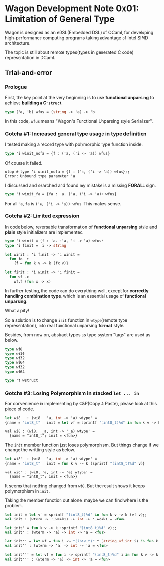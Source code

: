 # Wagon Development Note 0x01: Limitation of General Type

Wagon is designed as an eDSL(Embedded DSL) of OCaml,
for developing high-performance computing programs taking advantage of
Intel SIMD architecture.

The topic is still about remote types(types in generated C code) representation
in OCaml.

## Trial-and-error

### Prologue

First, the key point at the very beginning is to use **functional unparsing** to
achieve **building a C-`struct`**.

```ocaml
type ('a, 'b) wfus = (string -> 'a) -> 'b
```

In this code, `wfus` means "Wagon's Functional Unparsing style Serializer".

### Gotcha #1: Increased general type usage in type definition

I tested making a record type with polymorphic type function inside.

```ocaml
type 'i winit_nofa = {f : ('a, ('i -> 'a)) wfus}
```

Of course it failed.

```text
utop # type 'i winit_nofa = {f : ('a, ('i -> 'a)) wfus};;
Error: Unbound type parameter 'a
```

I discussed and searched and found my mistake is a missing **FORALL** sign.

```ocaml
type 'i winit_fa = {fa : 'a. ('a, ('i -> 'a)) wfus}
```

For all `'a`, `fa` is `('a, ('i -> 'a)) wfus`.
This makes sense.

### Gotcha #2: Limited expression

In code below, reversable transformation of 
**functional unparsing** style and
**plain** style initializers are implemented.

```ocaml
type 'i winit = {f : 'a. ('a, 'i -> 'a) wfus}
type 'i finit = 'i -> string

let winit : 'i finit -> 'i winit =
  fun fx -> 
    {f = fun k v -> k (fx v)}

let finit : 'i winit -> 'i finit =
  fun wf ->
    wf.f (fun x -> x)
```

In further testing,
the code can do everything well,
except for **correctly handling combination type**, 
which is an essential usage of **functional unparsing**.

What a pity!

So a solution is to change `init` function in `wtype`(remote type representation),
into real functional unparsing **format** style. 

Besides, from now on, abstract types as type system "tags" are used as below.

```ocaml
type wi8
type wi16
type wi32
type wi64
type wf32
type wf64

type 't wstruct
```


### Gotcha #3: Losing Polymorphism in stacked `let ... in`

For convenience in implementing by C&P(Copy & Paste), 
please look at this piece of code.

```ocaml
let wi8   : (wi8,  'a, int -> 'a) wtype' = 
{name = "int8_t";  init = let vf = sprintf "(int8_t)%d" in fun k v -> k (vf v)}
```

```text
val wi8 : (wi8, '_a, int -> '_a) wtype' =
  {name = "int8_t"; init = <fun>}
```

The `init` member function just loses polymorphism.
But things change if we change the writting style as below.

```ocaml
let wi8'  : (wi8,  'a, int -> 'a) wtype' = 
{name = "int8_t";  init = fun k v -> k (sprintf "(int8_t)%d" v)}
```

```text
val wi8' : (wi8, 'a, int -> 'a) wtype' =
  {name = "int8_t"; init = <fun>}
```

It seems that nothing changed from `wi8`.
But the result shows it keeps polymorphism in `init`.

Taking the member function out alone,
maybe we can find where is the problem.

```ocaml
let init = let vf = sprintf "(int8_t)%d" in fun k v -> k (vf v);;
val init : (wterm -> '_weak1) -> int -> '_weak1 = <fun>

let init' = fun k v -> k (sprintf "(int8_t)%d" v);;
val init' : (wterm -> 'a) -> int -> 'a = <fun>

let init'' = let vf = fun i -> "(int8_t)" ^ (string_of_int i) in fun k v -> k (vf v);;
val init'' : (wterm -> 'a) -> int -> 'a = <fun>

let init''' = let vf = fun i -> sprintf "(int8_t)%d" i in fun k v -> k (vf v);;
val init''' : (wterm -> 'a) -> int -> 'a = <fun>
```